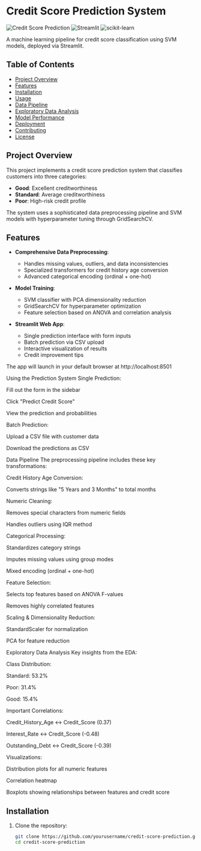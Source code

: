 # Credit Score Prediction System

![Credit Score Prediction](https://img.shields.io/badge/Python-3.8%2B-blue)
![Streamlit](https://img.shields.io/badge/Streamlit-1.22.0-red)
![scikit-learn](https://img.shields.io/badge/scikit--learn-1.2.2-orange)

A machine learning pipeline for credit score classification using SVM models, deployed via Streamlit.

## Table of Contents
- [Project Overview](#project-overview)
- [Features](#features)
- [Installation](#installation)
- [Usage](#usage)
- [Data Pipeline](#data-pipeline)
- [Exploratory Data Analysis](#exploratory-data-analysis)
- [Model Performance](#model-performance)
- [Deployment](#deployment)
- [Contributing](#contributing)
- [License](#license)

## Project Overview

This project implements a credit score prediction system that classifies customers into three categories:
- **Good**: Excellent creditworthiness
- **Standard**: Average creditworthiness
- **Poor**: High-risk credit profile

The system uses a sophisticated data preprocessing pipeline and SVM models with hyperparameter tuning through GridSearchCV.

## Features

- **Comprehensive Data Preprocessing**:
  - Handles missing values, outliers, and data inconsistencies
  - Specialized transformers for credit history age conversion
  - Advanced categorical encoding (ordinal + one-hot)
  
- **Model Training**:
  - SVM classifier with PCA dimensionality reduction
  - GridSearchCV for hyperparameter optimization
  - Feature selection based on ANOVA and correlation analysis

- **Streamlit Web App**:
  - Single prediction interface with form inputs
  - Batch prediction via CSV upload
  - Interactive visualization of results
  - Credit improvement tips
    
The app will launch in your default browser at http://localhost:8501

Using the Prediction System
Single Prediction:

Fill out the form in the sidebar

Click "Predict Credit Score"

View the prediction and probabilities

Batch Prediction:

Upload a CSV file with customer data

Download the predictions as CSV

Data Pipeline
The preprocessing pipeline includes these key transformations:

Credit History Age Conversion:

Converts strings like "5 Years and 3 Months" to total months

Numeric Cleaning:

Removes special characters from numeric fields

Handles outliers using IQR method

Categorical Processing:

Standardizes category strings

Imputes missing values using group modes

Mixed encoding (ordinal + one-hot)

Feature Selection:

Selects top features based on ANOVA F-values

Removes highly correlated features

Scaling & Dimensionality Reduction:

StandardScaler for normalization

PCA for feature reduction

Exploratory Data Analysis
Key insights from the EDA:

Class Distribution:

Standard: 53.2%

Poor: 31.4%

Good: 15.4%

Important Correlations:

Credit_History_Age ↔ Credit_Score (0.37)

Interest_Rate ↔ Credit_Score (-0.48)

Outstanding_Debt ↔ Credit_Score (-0.39)

Visualizations:

Distribution plots for all numeric features

Correlation heatmap

Boxplots showing relationships between features and credit score


## Installation

1. Clone the repository:
   ```bash
   git clone https://github.com/yourusername/credit-score-prediction.git
   cd credit-score-prediction
